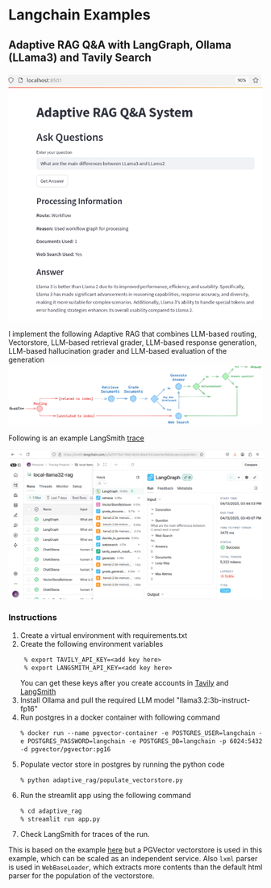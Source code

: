 # Langchain Examples

## Adaptive RAG Q&A with LangGraph, Ollama (LLama3) and Tavily Search

![sparkle](/assets/Screenshot%20from%202025-04-13%2016-04-42.png)


I implement the following Adaptive RAG that combines LLM-based routing, Vectorstore, LLM-based retrieval grader, LLM-based response generation, LLM-based hallucination grader and LLM-based evaluation of the generation
![sparkle](/assets/adaptive_rag_flow.png)


Following is an example LangSmith [trace](https://smith.langchain.com/public/34e3de35-eb70-42c8-a227-adfe57dbad69/r)

![sparkle](/assets/Screenshot%20from%202025-04-13%2016-09-08.png)


### Instructions

1. Create a virtual environment with requirements.txt
2. Create the following environment variables
   ```
    % export TAVILY_API_KEY=<add key here>
    % export LANGSMITH_API_KEY=<add key here>
   ```
   You can get these keys after you create accounts in [Tavily](https://www.tavily.com) and [LangSmith](https://www.langchain.com/langsmith)
3. Install Ollama and pull the required LLM model "llama3.2:3b-instruct-fp16"
4. Run postgres in a docker container with following command
    ```
    % docker run --name pgvector-container -e POSTGRES_USER=langchain -e POSTGRES_PASSWORD=langchain -e POSTGRES_DB=langchain -p 6024:5432 -d pgvector/pgvector:pg16
    ```
5. Populate vector store in postgres by running the python code  
   ```
   % python adaptive_rag/populate_vectorstore.py
   ```
6. Run the streamlit app using the following command
    ```
    % cd adaptive_rag
    % streamlit run app.py
    ```
7. Check LangSmith for traces of the run.  

This is based on the example [here](https://langchain-ai.github.io/langgraph/tutorials/rag/langgraph_adaptive_rag_local/#llm) but a PGVector vectorstore is used in this example, which can be scaled as an independent service. Also `lxml` parser is used in `WebBaseLoader`, which extracts more contents than the default html parser for the population of the vectorstore.


